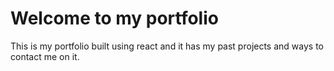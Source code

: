 # Welcome to my portfolio
This is my portfolio built using react and it has my past projects and ways to contact me on it.

